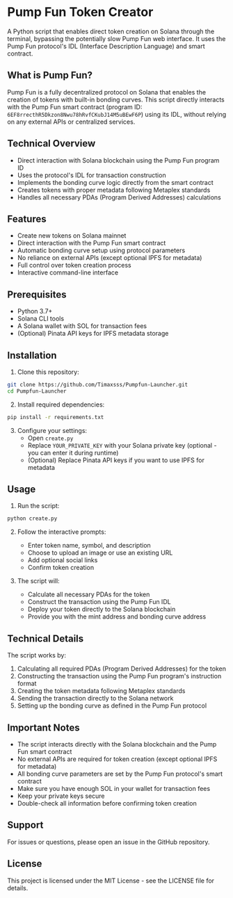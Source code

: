 # Pump Fun Token Creator

A Python script that enables direct token creation on Solana through the terminal, bypassing the potentially slow Pump Fun web interface. It uses the Pump Fun protocol's IDL (Interface Description Language) and smart contract.

## What is Pump Fun?

Pump Fun is a fully decentralized protocol on Solana that enables the creation of tokens with built-in bonding curves. This script directly interacts with the Pump Fun smart contract (program ID: `6EF8rrecthR5Dkzon8Nwu78hRvfCKubJ14M5uBEwF6P`) using its IDL, without relying on any external APIs or centralized services.

## Technical Overview

- Direct interaction with Solana blockchain using the Pump Fun program ID
- Uses the protocol's IDL for transaction construction
- Implements the bonding curve logic directly from the smart contract
- Creates tokens with proper metadata following Metaplex standards
- Handles all necessary PDAs (Program Derived Addresses) calculations

## Features

- Create new tokens on Solana mainnet
- Direct interaction with the Pump Fun smart contract
- Automatic bonding curve setup using protocol parameters
- No reliance on external APIs (except optional IPFS for metadata)
- Full control over token creation process
- Interactive command-line interface

## Prerequisites

- Python 3.7+
- Solana CLI tools
- A Solana wallet with SOL for transaction fees
- (Optional) Pinata API keys for IPFS metadata storage

## Installation

1. Clone this repository:
```bash
git clone https://github.com/Timaxsss/Pumpfun-Launcher.git
cd Pumpfun-Launcher
```

2. Install required dependencies:
```bash
pip install -r requirements.txt
```

3. Configure your settings:
   - Open `create.py`
   - Replace `YOUR_PRIVATE_KEY` with your Solana private key (optional - you can enter it during runtime)
   - (Optional) Replace Pinata API keys if you want to use IPFS for metadata

## Usage

1. Run the script:
```bash
python create.py
```

2. Follow the interactive prompts:
   - Enter token name, symbol, and description
   - Choose to upload an image or use an existing URL
   - Add optional social links
   - Confirm token creation

3. The script will:
   - Calculate all necessary PDAs for the token
   - Construct the transaction using the Pump Fun IDL
   - Deploy your token directly to the Solana blockchain
   - Provide you with the mint address and bonding curve address

## Technical Details

The script works by:
1. Calculating all required PDAs (Program Derived Addresses) for the token
2. Constructing the transaction using the Pump Fun program's instruction format
3. Creating the token metadata following Metaplex standards
4. Sending the transaction directly to the Solana network
5. Setting up the bonding curve as defined in the Pump Fun protocol

## Important Notes

- The script interacts directly with the Solana blockchain and the Pump Fun smart contract
- No external APIs are required for token creation (except optional IPFS for metadata)
- All bonding curve parameters are set by the Pump Fun protocol's smart contract
- Make sure you have enough SOL in your wallet for transaction fees
- Keep your private keys secure
- Double-check all information before confirming token creation

## Support

For issues or questions, please open an issue in the GitHub repository.

## License

This project is licensed under the MIT License - see the LICENSE file for details. 
